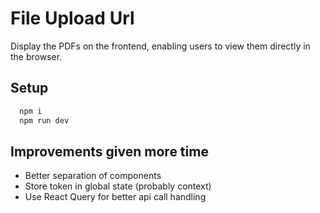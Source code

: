 # File Upload Url

Display the PDFs on the frontend, enabling users to view them directly in the browser.

## Setup

```bash
  npm i
  npm run dev
```

## Improvements given more time

- Better separation of components
- Store token in global state (probably context)
- Use React Query for better api call handling
